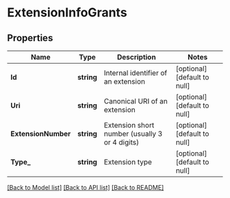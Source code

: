 # ExtensionInfoGrants

## Properties
Name | Type | Description | Notes
------------ | ------------- | ------------- | -------------
**Id** | **string** | Internal identifier of an extension | [optional] [default to null]
**Uri** | **string** | Canonical URI of an extension | [optional] [default to null]
**ExtensionNumber** | **string** | Extension short number (usually 3 or 4 digits) | [optional] [default to null]
**Type_** | **string** | Extension type | [optional] [default to null]

[[Back to Model list]](../README.md#documentation-for-models) [[Back to API list]](../README.md#documentation-for-api-endpoints) [[Back to README]](../README.md)


